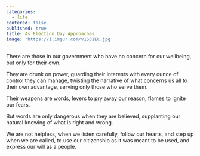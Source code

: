 ```yaml
---
categories:
  - life
centered: false
published: true
title: As Election Day Approaches
image: 'https://i.imgur.com/v1S31EC.jpg'
---
```

There are those in our government
who have no concern 
for our wellbeing,
but only for their own.

They are drunk on power,
guarding their interests
with every ounce of control
they can manage,
twisting the narrative
of what concerns us all
to their own advantage,
serving only those
who serve them.

Their weapons are words,
levers to pry away our reason,
flames to ignite our fears.

But words are only dangerous
when they are believed,
supplanting our natural knowing
of what is right and wrong.

We are not helpless,
when we listen carefully,
follow our hearts,
and step up when we are called,
to use our citizenship
as it was meant to be used,
and express our will
as a people.
